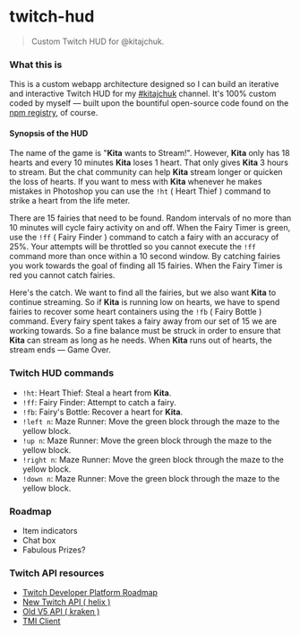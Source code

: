 twitch-hud
==========

> Custom Twitch HUD for @kitajchuk.



### What this is

This is a custom webapp architecture designed so I can build an iterative and interactive Twitch HUD for my [#kitajchuk](http://twitch.tv/kitajchuk) channel. It's 100% custom coded by myself — built upon the bountiful open-source code found on the [npm registry](https://www.npmjs.com), of course.

#### Synopsis of the HUD
The name of the game is "**Kita** wants to Stream!". However, **Kita** only has 18 hearts and every 10 minutes **Kita** loses 1 heart. That only gives **Kita** 3 hours to stream. But the chat community can help **Kita** stream longer or quicken the loss of hearts. If you want to mess with **Kita** whenever he makes mistakes in Photoshop you can use the `!ht` ( Heart Thief ) command to strike a heart from the life meter.

There are 15 fairies that need to be found. Random intervals of no more than 10 minutes will cycle fairy activity on and off. When the Fairy Timer is green, use the `!ff` ( Fairy Finder ) command to catch a fairy with an accuracy of 25%. Your attempts will be throttled so you cannot execute the `!ff` command more than once within a 10 second window. By catching fairies you work towards the goal of finding all 15 fairies. When the Fairy Timer is red you cannot catch fairies.

Here's the catch. We want to find all the fairies, but we also want **Kita** to continue streaming. So if **Kita** is running low on hearts, we have to spend fairies to recover some heart containers using the `!fb` ( Fairy Bottle ) command. Every fairy spent takes a fairy away from our set of 15 we are working towards. So a fine balance must be struck in order to ensure that **Kita** can stream as long as he needs. When **Kita** runs out of hearts, the stream ends — Game Over.



### Twitch HUD commands

* `!ht`: Heart Thief: Steal a heart from **Kita**.
* `!ff`: Fairy Finder: Attempt to catch a fairy.
* `!fb`: Fairy's Bottle: Recover a heart for **Kita**.
* `!left n`: Maze Runner: Move the green block through the maze to the yellow block.
* `!up n`: Maze Runner: Move the green block through the maze to the yellow block.
* `!right n`: Maze Runner: Move the green block through the maze to the yellow block.
* `!down n`: Maze Runner: Move the green block through the maze to the yellow block.



### Roadmap

* Item indicators
* Chat box
* Fabulous Prizes?



### Twitch API resources

* [Twitch Developer Platform Roadmap](https://trello.com/b/xdoVhmKj/twitch-developer-platform-roadmap)
* [New Twitch API ( helix )](https://dev.twitch.tv/docs/api)
* [Old V5 API ( kraken )](https://dev.twitch.tv/docs/v5)
* [TMI Client](https://www.tmijs.org)
